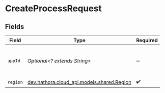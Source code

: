 # CreateProcessRequest


## Fields

| Field                                                                       | Type                                                                        | Required                                                                    | Description                                                                 | Example                                                                     |
| --------------------------------------------------------------------------- | --------------------------------------------------------------------------- | --------------------------------------------------------------------------- | --------------------------------------------------------------------------- | --------------------------------------------------------------------------- |
| `appId`                                                                     | *Optional<? extends String>*                                                | :heavy_minus_sign:                                                          | N/A                                                                         | app-af469a92-5b45-4565-b3c4-b79878de67d2                                    |
| `region`                                                                    | [dev.hathora.cloud_api.models.shared.Region](../../models/shared/Region.md) | :heavy_check_mark:                                                          | N/A                                                                         |                                                                             |